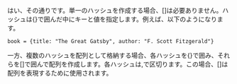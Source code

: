 はい、その通りです。単一のハッシュを作成する場合、[]は必要ありません。ハッシュは{}で囲んだ中にキーと値を指定します。例えば、以下のようになります。
```
book = {title: "The Great Gatsby", author: "F. Scott Fitzgerald"}
```
一方、複数のハッシュを配列として格納する場合、各ハッシュを{}で囲み、それらを[]で囲んで配列を作成します。各ハッシュは,で区切ります。この場合、[]は配列を表現するために使用されます。